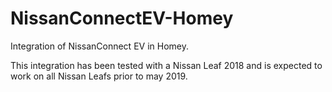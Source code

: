 # NissanConnectEV-Homey
Integration of NissanConnect EV in Homey.

This integration has been tested with a Nissan Leaf 2018 and is expected to work on all Nissan Leafs prior to may 2019.
